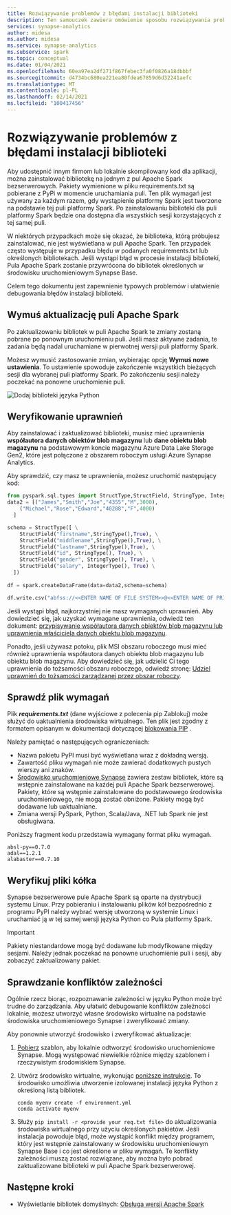 ```yaml
---
title: Rozwiązywanie problemów z błędami instalacji biblioteki
description: Ten samouczek zawiera omówienie sposobu rozwiązywania problemów z błędami instalacji biblioteki.
services: synapse-analytics
author: midesa
ms.author: midesa
ms.service: synapse-analytics
ms.subservice: spark
ms.topic: conceptual
ms.date: 01/04/2021
ms.openlocfilehash: 60ea97ea2df271f867febec3fa0f0826a18dbbbf
ms.sourcegitcommit: d4734bc680ea221ea80fdea67859d6d32241aefc
ms.translationtype: MT
ms.contentlocale: pl-PL
ms.lasthandoff: 02/14/2021
ms.locfileid: "100417456"
---
```

# <a name="troubleshoot-library-installation-errors"></a>Rozwiązywanie problemów z błędami instalacji biblioteki 
Aby udostępnić innym firmom lub lokalnie skompilowany kod dla aplikacji, można zainstalować bibliotekę na jednym z pul Apache Spark bezserwerowych. Pakiety wymienione w pliku requirements.txt są pobierane z PyPi w momencie uruchamiania puli. Ten plik wymagań jest używany za każdym razem, gdy wystąpienie platformy Spark jest tworzone na podstawie tej puli platformy Spark. Po zainstalowaniu biblioteki dla puli platformy Spark będzie ona dostępna dla wszystkich sesji korzystających z tej samej puli. 

W niektórych przypadkach może się okazać, że biblioteka, którą próbujesz zainstalować, nie jest wyświetlana w puli Apache Spark. Ten przypadek często występuje w przypadku błędu w podanych requirements.txt lub określonych bibliotekach. Jeśli wystąpi błąd w procesie instalacji biblioteki, Pula Apache Spark zostanie przywrócona do bibliotek określonych w środowisku uruchomieniowym Synapse Base.

Celem tego dokumentu jest zapewnienie typowych problemów i ułatwienie debugowania błędów instalacji biblioteki.

## <a name="force-update-your-apache-spark-pool"></a>Wymuś aktualizację puli Apache Spark
Po zaktualizowaniu bibliotek w puli Apache Spark te zmiany zostaną pobrane po ponownym uruchomieniu puli. Jeśli masz aktywne zadania, te zadania będą nadal uruchamiane w pierwotnej wersji puli platformy Spark.

Możesz wymusić zastosowanie zmian, wybierając opcję **Wymuś nowe ustawienia**. To ustawienie spowoduje zakończenie wszystkich bieżących sesji dla wybranej puli platformy Spark. Po zakończeniu sesji należy poczekać na ponowne uruchomienie puli. 

![Dodaj biblioteki języka Python](./media/apache-spark-azure-portal-add-libraries/update-libraries.png "Dodaj biblioteki języka Python")

## <a name="validate-your-permissions"></a>Weryfikowanie uprawnień
Aby zainstalować i zaktualizować biblioteki, musisz mieć uprawnienia **współautora danych obiektów blob magazynu** lub **dane obiektu blob magazynu** na podstawowym koncie magazynu Azure Data Lake Storage Gen2, które jest połączone z obszarem roboczym usługi Azure Synapse Analytics.

Aby sprawdzić, czy masz te uprawnienia, możesz uruchomić następujący kod:

```python
from pyspark.sql.types import StructType,StructField, StringType, IntegerType
data2 = [("James","Smith","Joe","4355","M",3000),
    ("Michael","Rose","Edward","40288","F",4000)
  ]

schema = StructType([ \
    StructField("firstname",StringType(),True), \
    StructField("middlename",StringType(),True), \
    StructField("lastname",StringType(),True), \
    StructField("id", StringType(), True), \
    StructField("gender", StringType(), True), \
    StructField("salary", IntegerType(), True) \
  ])
 
df = spark.createDataFrame(data=data2,schema=schema)

df.write.csv("abfss://<<ENTER NAME OF FILE SYSTEM>>@<<ENTER NAME OF PRIMARY STORAGE ACCOUNT>>.dfs.core.windows.net/validate_permissions.csv")

```
Jeśli wystąpi błąd, najkorzystniej nie masz wymaganych uprawnień. Aby dowiedzieć się, jak uzyskać wymagane uprawnienia, odwiedź ten dokument: [przypisywanie współautora danych obiektów blob magazynu lub uprawnienia właściciela danych obiektu blob magazynu](https://docs.microsoft.com/azure/storage/common/storage-auth-aad-rbac-portal#assign-an-azure-built-in-role).

Ponadto, jeśli używasz potoku, plik MSI obszaru roboczego musi mieć również uprawnienia współautora danych obiektu blob magazynu lub obiektu blob magazynu. Aby dowiedzieć się, jak udzielić Ci tego uprawnienia do tożsamości obszaru roboczego, odwiedź stronę: [Udziel uprawnień do tożsamości zarządzanej przez obszar roboczy](../security/how-to-grant-workspace-managed-identity-permissions.md).

## <a name="check-the-requirements-file"></a>Sprawdź plik wymagań
Plik ***requirements.txt*** (dane wyjściowe z polecenia pip Zablokuj) może służyć do uaktualnienia środowiska wirtualnego. Ten plik jest zgodny z formatem opisanym w dokumentacji dotyczącej [blokowania PIP](https://pip.pypa.io/en/stable/reference/pip_freeze/) .

Należy pamiętać o następujących ograniczeniach:
   -  Nazwa pakietu PyPI musi być wyświetlana wraz z dokładną wersją. 
   -  Zawartość pliku wymagań nie może zawierać dodatkowych pustych wierszy ani znaków. 
   -  [Środowisko uruchomieniowe Synapse](apache-spark-version-support.md) zawiera zestaw bibliotek, które są wstępnie zainstalowane na każdej puli Apache Spark bezserwerowej. Pakiety, które są wstępnie zainstalowane do podstawowego środowiska uruchomieniowego, nie mogą zostać obniżone. Pakiety mogą być dodawane lub uaktualniane.
   -  Zmiana wersji PySpark, Python, Scala/Java, .NET lub Spark nie jest obsługiwana.

Poniższy fragment kodu przedstawia wymagany format pliku wymagań.

```
absl-py==0.7.0
adal==1.2.1
alabaster==0.7.10
```

## <a name="validate-wheel-files"></a>Weryfikuj pliki kółka
Synapse bezserwerowe pule Apache Spark są oparte na dystrybucji systemu Linux. Przy pobieraniu i instalowaniu plików kół bezpośrednio z programu PyPI należy wybrać wersję utworzoną w systemie Linux i uruchamiać ją w tej samej wersji języka Python co Pula platformy Spark.

>[!IMPORTANT]
>Pakiety niestandardowe mogą być dodawane lub modyfikowane między sesjami. Należy jednak poczekać na ponowne uruchomienie puli i sesji, aby zobaczyć zaktualizowany pakiet.

## <a name="check-for-dependency-conflicts"></a>Sprawdzanie konfliktów zależności
 Ogólnie rzecz biorąc, rozpoznawanie zależności w języku Python może być trudne do zarządzania. Aby ułatwić debugowanie konfliktów zależności lokalnie, możesz utworzyć własne środowisko wirtualne na podstawie środowiska uruchomieniowego Synapse i zweryfikować zmiany.

Aby ponownie utworzyć środowisko i zweryfikować aktualizacje:
 1. [Pobierz](https://github.com/Azure-Samples/Synapse/blob/main/Spark/Python/base_environment.yml) szablon, aby lokalnie odtworzyć środowisko uruchomieniowe Synapse. Mogą występować niewielkie różnice między szablonem i rzeczywistym środowiskiem Synapse.
   
 2. Utwórz środowisko wirtualne, wykonując [poniższe instrukcje](https://docs.conda.io/projects/conda/latest/user-guide/tasks/manage-environments.html). To środowisko umożliwia utworzenie izolowanej instalacji języka Python z określoną listą bibliotek. 
    
    ```
    conda myenv create -f environment.yml
    conda activate myenv
    ```
   
 3. Służy ``pip install -r <provide your req.txt file>`` do aktualizowania środowiska wirtualnego przy użyciu określonych pakietów. Jeśli instalacja powoduje błąd, może wystąpić konflikt między programem, który jest wstępnie zainstalowany w środowisku uruchomieniowym Synapse Base i co jest określone w pliku wymagań. Te konflikty zależności muszą zostać rozwiązane, aby można było pobrać zaktualizowane biblioteki w puli Apache Spark bezserwerowej.

## <a name="next-steps"></a>Następne kroki
- Wyświetlanie bibliotek domyślnych: [Obsługa wersji Apache Spark](apache-spark-version-support.md)

